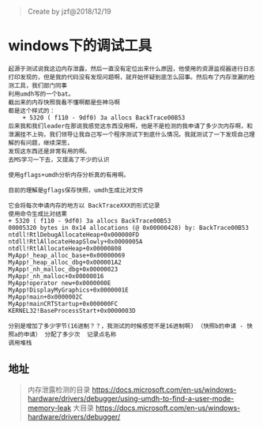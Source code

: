 >Create by jzf@2018/12/19


# windows下的调试工具

    起源于测试说我这边内存泄露，然后一直没有定位出来什么原因，他使用的资源监视器进行日志打印发现的，但是我的代码没有发现问题啊，就开始怀疑到底怎么回事。然后布了内存泄漏的检测工具，我们部门同事
    利用umdh写的一个bat。
    截出来的内存快照我看不懂啊都是些神马啊
    都是这个样式的：
        + 5320 ( f110 - 9df0) 3a allocs BackTrace00B53 
    后来我和我们leader在那说我感觉这东西没用啊，他是不是检测的我申请了多少次内存啊，和泄漏挂不上钩，我们领导让我自己写一个程序测试下到底什么情况。我就测试了一下发现自己理解的有问题，继续深思，
    发现这东西还是非常有用的啊。
    去MS学习一下去，又提高了不少的认识

    使用gflags+umdh分析内存分析真的有用啊。
    
    目前的理解是gflags保存快照，umdh生成比对文件

    它会将每次申请内存的地方以 BackTraceXXX的形式记录
    使用命令生成比对结果
    + 5320 ( f110 - 9df0) 3a allocs BackTrace00B53 
    00005320 bytes in 0x14 allocations (@ 0x00000428) by: BackTrace00B53
    ntdll!RtlDebugAllocateHeap+0x000000FD
    ntdll!RtlAllocateHeapSlowly+0x0000005A
    ntdll!RtlAllocateHeap+0x00000808
    MyApp!_heap_alloc_base+0x00000069
    MyApp!_heap_alloc_dbg+0x000001A2
    MyApp!_nh_malloc_dbg+0x00000023
    MyApp!_nh_malloc+0x00000016
    MyApp!operator new+0x0000000E
    MyApp!DisplayMyGraphics+0x0000001E
    MyApp!main+0x0000002C
    MyApp!mainCRTStartup+0x000000FC
    KERNEL32!BaseProcessStart+0x0000003D 

    分别是增加了多少字节(16进制？？，我测试的时候感觉不是16进制啊) （快照b的申请 - 快照a的申请） 分配了多少次  记录点名称
    调用堆栈

 ## 地址
 >内存泄露检测的目录 https://docs.microsoft.com/en-us/windows-hardware/drivers/debugger/using-umdh-to-find-a-user-mode-memory-leak
 >大目录 https://docs.microsoft.com/en-us/windows-hardware/drivers/debugger/
